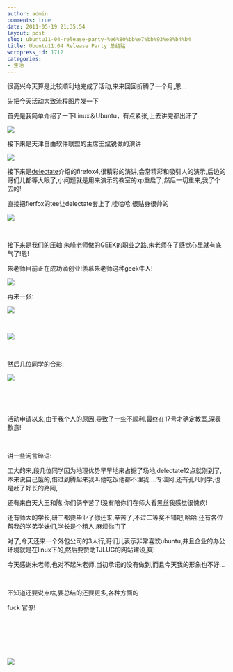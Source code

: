 ```yaml
---
author: admin
comments: true
date: 2011-05-19 21:35:54
layout: post
slug: ubuntu11-04-release-party-%e6%80%bb%e7%bb%93%e8%b4%b4
title: Ubuntu11.04 Release Party 总结贴
wordpress_id: 1712
categories:
- 生活
---
```


很高兴今天算是比较顺利地完成了活动,来来回回折腾了一个月,恩...

先把今天活动大致流程图片发一下

首先是我简单介绍了一下Linux＆Ubuntu，有点紧张,上去讲完都出汗了

![](http://i.imgur.com/ajCAa.jpg)

接下来是天津自由软件联盟的主席王斌锐做的演讲

![](http://i.imgur.com/AfWio.jpg)

接下来是[delectate](http://www.deleak.com/blog)介绍的firefox4,很精彩的演讲,会常精彩和吸引人的演示,后边的哥们儿都等大眼了,小问题就是用来演示的教室的xp重启了,然后一切重来,我了个去的!

直接把fierfox的tee让delectate套上了,哇哈哈,很贴身很帅的

![](http://i.imgur.com/XWMaC.jpg)

 

接下来是我们的压轴:朱峰老师做的GEEK的职业之路,朱老师在了感觉心里就有底气了!恩!

朱老师目前正在成功滴创业!羡慕朱老师这种geek牛人!

![](http://i.imgur.com/Q8l33.jpg)

再来一张:

![](http://i.imgur.com/mePFQ.jpg)

 

![](http://i.imgur.com/U9cjT.jpg)

 

然后几位同学的合影:

![](http://i.imgur.com/YR3EB.jpg)

 

 

活动申请以来,由于我个人的原因,导致了一些不顺利,最终在17号才确定教室,深表歉意!

 

讲一些闲言碎语:

工大的宋,段几位同学因为地理优势早早地来占据了场地,delectate12点就刚到了,本来说自己饿的,借过到腾起来我叫他吃饭他都不理我....专注阿,还有孔凡同学,也是赶了好长的路阿,

还有来自天大王和陈,你们俩辛苦了!没有陪你们在师大看黑丝我感觉很愧疚!

还有师大的学长,研三都要毕业了你还来,辛苦了,不过二等奖不错吧,哈哈.还有各位帮我的学弟学妹们,学长是个粗人,麻烦你门了

对了,今天还来一个外包公司的3人行,哥们儿表示非常喜欢ubuntu,并且企业的办公环境就是在linux下的,然后要赞助TJLUG的网站建设,爽!

今天感谢朱老师,也对不起朱老师,当初承诺的没有做到,而且今天我的形象也不好...

 

不知道还要说点啥,要总结的还要更多,各种方面的

fuck 官僚!

 

 

 

![](http://i.imgur.com/Q8l33.jpg)

 

 

 

